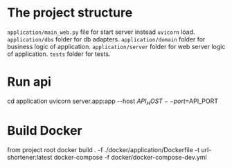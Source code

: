 # The project structure

`application/main_web.py` file for start server instead `uvicorn` load.
`application/dbs` folder for db adapters.
`application/domain` folder for business logic of application.
`application/server` folder for web server logic of application.
`tests` folder for tests.

# Run api
cd application
uvicorn server.app:app --host $API_HOST --port=$API_PORT

# Build Docker
from project root
docker build . -f ./docker/application/Dockerfile  -t url-shortener:latest
docker-compose  -f docker/docker-compose-dev.yml
